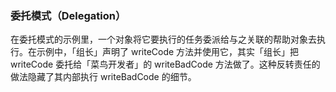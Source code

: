 ### 委托模式（Delegation）

在委托模式的示例里，一个对象将它要执行的任务委派给与之关联的帮助对象去执行。在示例中，「组长」声明了 writeCode 方法并使用它，其实「组长」把 writeCode 委托给「菜鸟开发者」的 writeBadCode 方法做了。这种反转责任的做法隐藏了其内部执行 writeBadCode 的细节。